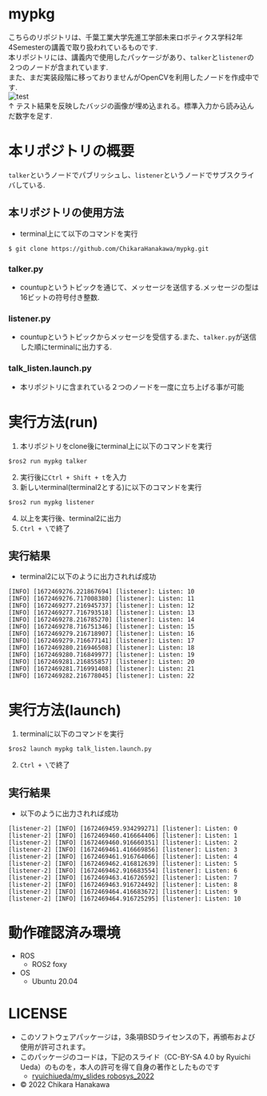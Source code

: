 # mypkg
こちらのリポジトリは、千葉工業大学先進工学部未来ロボティクス学科2年4Semesterの講義で取り扱われているものです.  
本リポジトリには、講義内で使用したパッケージがあり、`talker`と`listener`の２つのノードが含まれています.  
また、まだ実装段階に移っておりませんがOpenCVを利用したノードを作成中です.  
![test](https://github.com/ChikaraHanakawa/mypkg/actions/workflows/test.yml/badge.svg)  
↑ テスト結果を反映したバッジの画像が埋め込まれる。標準入力から読み込んだ数字を足す.  
# 本リポジトリの概要
`talker`というノードでパブリッシュし、`listener`というノードでサブスクライバしている.  
## 本リポジトリの使用方法
- terminal上にて以下のコマンドを実行  
```
$ git clone https://github.com/ChikaraHanakawa/mypkg.git
```
### talker.py
- countupというトピックを通じて、メッセージを送信する.メッセージの型は16ビットの符号付き整数.  
### listener.py
- countupというトピックからメッセージを受信する.また、`talker.py`が送信した順にterminalに出力する.  
### talk_listen.launch.py
- 本リポジトリに含まれている２つのノードを一度に立ち上げる事が可能
# 実行方法(run)
1. 本リポジトリをclone後にterminal上に以下のコマンドを実行  
```
$ros2 run mypkg talker
```
2. 実行後に`Ctrl + Shift + t`を入力  
3. 新しいterminal(terminal2とする)に以下のコマンドを実行
```
$ros2 run mypkg listener
```
4. 以上を実行後、terminal2に出力  
5. `Ctrl + \`で終了  
## 実行結果
- terminal2に以下のように出力されれば成功  
```
[INFO] [1672469276.221867694] [listener]: Listen: 10
[INFO] [1672469276.717008380] [listener]: Listen: 11
[INFO] [1672469277.216945737] [listener]: Listen: 12
[INFO] [1672469277.716793518] [listener]: Listen: 13
[INFO] [1672469278.216785270] [listener]: Listen: 14
[INFO] [1672469278.716751346] [listener]: Listen: 15
[INFO] [1672469279.216718907] [listener]: Listen: 16
[INFO] [1672469279.716677141] [listener]: Listen: 17
[INFO] [1672469280.216946508] [listener]: Listen: 18
[INFO] [1672469280.716849977] [listener]: Listen: 19
[INFO] [1672469281.216855857] [listener]: Listen: 20
[INFO] [1672469281.716991408] [listener]: Listen: 21
[INFO] [1672469282.216778045] [listener]: Listen: 22
```
# 実行方法(launch)
1. terminalに以下のコマンドを実行  
```
$ros2 launch mypkg talk_listen.launch.py
```
2. `Ctrl + \`で終了  
## 実行結果
- 以下のように出力されれば成功
```
[listener-2] [INFO] [1672469459.934299271] [listener]: Listen: 0
[listener-2] [INFO] [1672469460.416664406] [listener]: Listen: 1
[listener-2] [INFO] [1672469460.916660351] [listener]: Listen: 2
[listener-2] [INFO] [1672469461.416669856] [listener]: Listen: 3
[listener-2] [INFO] [1672469461.916764066] [listener]: Listen: 4
[listener-2] [INFO] [1672469462.416812639] [listener]: Listen: 5
[listener-2] [INFO] [1672469462.916683554] [listener]: Listen: 6
[listener-2] [INFO] [1672469463.416726592] [listener]: Listen: 7
[listener-2] [INFO] [1672469463.916724492] [listener]: Listen: 8
[listener-2] [INFO] [1672469464.416683672] [listener]: Listen: 9
[listener-2] [INFO] [1672469464.916725295] [listener]: Listen: 10
```
# 動作確認済み環境
- ROS
  - ROS2 foxy
- OS
  - Ubuntu 20.04 
# LICENSE
  - このソフトウェアパッケージは，3条項BSDライセンスの下，再頒布および使用が許可されます。
  - このパッケージのコードは，下記のスライド（CC-BY-SA 4.0 by Ryuichi Ueda）のものを，本人の許可を得て自身の著作としたものです
    - [ryuichiueda/my_slides robosys_2022](https://github.com/ryuichiueda/my_slides/tree/master/robosys_2022)
  - © 2022 Chikara Hanakawa
